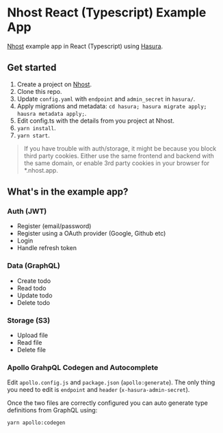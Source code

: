 # Nhost React (Typescript) Example App

[Nhost](https://nhost.io) example app in React (Typescript) using [Hasura](https://hasura.io).

## Get started

1. Create a project on [Nhost](https://nhost.io/register).
2. Clone this repo.
3. Update `config.yaml` with `endpoint` and `admin_secret` in `hasura/`.
4. Apply migrations and metadata: `cd hasura; hasura migrate apply; hausra metadata apply;`.
5. Edit config.ts with the details from you project at Nhost.
6. `yarn install`.
7. `yarn start`.

> If you have trouble with auth/storage, it might be because you block third party cookies. Either use the same frontend and backend with the same domain, or enable 3rd party cookies in your browser for \*.nhost.app.

## What's in the example app?

### Auth (JWT)

- Register (email/password)
- Register using a OAuth provider (Google, Github etc)
- Login
- Handle refresh token

### Data (GraphQL)

- Create todo
- Read todo
- Update todo
- Delete todo

### Storage (S3)

- Upload file
- Read file
- Delete file

### Apollo GrahpQL Codegen and Autocomplete

Edit `apollo.config.js` and `package.json` (`apollo:generate`). The only thing you need to edit is `endpoint` and `header` (`x-hasura-admin-secret`).

Once the two files are correctly configured you can auto generate type definitions from GraphQL using:

`yarn apollo:codegen`

